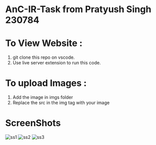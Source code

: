 # AnC-IR-Task from Pratyush Singh 230784
# To View Website :
1. git clone this repo on vscode.
2. Use live server extension to run this code.

# To upload Images :

1. Add the image in imgs folder
2. Replace the src in the img tag with your image

# ScreenShots

![ss1](https://github.com/Xavaitron/AnC-IR-Task/assets/143639958/254d3347-9865-4122-8f36-b94b2af0cc78)
![ss2](https://github.com/Xavaitron/AnC-IR-Task/assets/143639958/cd89f94f-4d3c-4912-91f5-a033a80b7f84)
![ss3](https://github.com/Xavaitron/AnC-IR-Task/assets/143639958/8ee3d498-33a9-49ec-a2ea-6da0fe93fcca)

